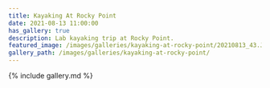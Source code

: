 ```yaml
---
title: Kayaking At Rocky Point
date: 2021-08-13 11:00:00
has_gallery: true
description: Lab kayaking trip at Rocky Point.
featured_image: /images/galleries/kayaking-at-rocky-point/20210813_43.JPG
gallery_path: /images/galleries/kayaking-at-rocky-point/
---
```


{% include gallery.md %}
